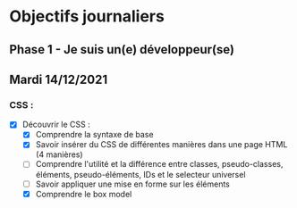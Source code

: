 # Objectifs journaliers

## Phase 1 - Je suis un(e) développeur(se)


## Mardi 14/12/2021


### CSS :

* [x] Découvrir le CSS :
  * [x] Comprendre la syntaxe de base
  * [X] Savoir insérer du CSS de différentes manières dans une page HTML (4 manières)
  * [ ] Comprendre l'utilité et la différence entre classes, pseudo-classes, éléments, pseudo-éléments,  IDs et le selecteur universel
  * [ ] Savoir appliquer une mise en forme sur les éléments 
  * [X] Comprendre le box model
